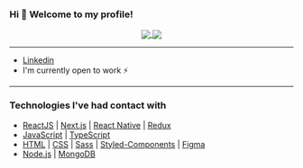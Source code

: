 ### Hi 👋 Welcome to my profile!

<p align="center">
  <a href="https://github.com/anuraghazra/github-readme-stats">
    <img align="center" src="https://github-readme-stats.vercel.app/api?username=marceometry&hide=issues&show_icons=true&theme=nord" />
    <img align="center" src="https://github-readme-stats.vercel.app/api/top-langs?username=marceometry&langs_count=6&hide=handlebars&layout=compact&theme=nord" />
  </a>
</p>
  
<hr>

- [Linkedin](https://www.linkedin.com/in/marcelino-teixeira-796907212/)
- I'm currently open to work ⚡

<hr>

### Technologies I've had contact with

- [ReactJS](https://reactjs.org) | [Next.js](https://nextjs.org/) | [React Native](https://reactnative.dev/) | [Redux](https://redux.js.org/)
- [JavaScript](https://developer.mozilla.org/pt-BR/docs/Web/JavaScript) | [TypeScript](https://www.typescriptlang.org/)
- [HTML](https://developer.mozilla.org/pt-BR/docs/Web/HTML) | [CSS](https://developer.mozilla.org/pt-BR/docs/Web/CSS) | [Sass](https://sass-lang.com/) | [Styled-Components](https://styled-components.com/) | [Figma](https://figma.com/)
- [Node.js](https://nodejs.org/en/) | [MongoDB](https://www.mongodb.com/1)
